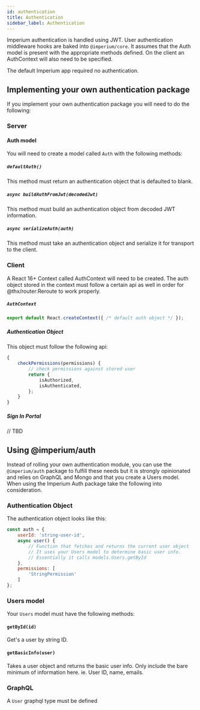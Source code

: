 ```yaml
---
id: authentication
title: Authentication
sidebar_label: Authentication
---
```


Imperium authentication is handled using JWT. User authentication middleware hooks are baked into `@imperium/core`.
It assumes that the Auth model is present with the appropriate methods defined. On the client an AuthContext will
also need to be specified.

The default Imperium app required no authentication. 

## Implementing your own authentication package
If you implement your own authentication package you will need to do the following:

### Server

#### Auth model
You will need to create a model called `Auth` with the following methods:

##### `defaultAuth()`
This method must return an authentication object that is defaulted to blank.

##### `async buildAuthFromJwt(decodedJwt)`
This method must build an authentication object from decoded JWT information.

##### `async serializeAuth(auth)`
This method must take an authentication object and serialize it for transport to the client.

### Client

A React 16+ Context called AuthContext will need to be created. The auth object stored in the context
must follow a certain api as well in order for @thx/router:Reroute to work properly.

##### `AuthContext`

```js
export default React.createContext({ /* default auth object */ });
```

##### Authentication Object

This object must follow the following api:

```js
{
	checkPermissions(permissions) {
		// check permissions against stored user
		return {
			isAuthorized,
			isAuthenticated,
		};
	}
}
```

##### Sign In Portal

// TBD

## Using @imperium/auth
Instead of rolling your own authentication module, you can use the `@imperium/auth` package to
fulfill these needs but it is strongly opinionated and relies on GraphQL and Mongo and that you
create a Users model. When using the Imperium Auth package take the following into consideration.

### Authentication Object
The authentication object looks like this:

```javascript
const auth = {
	userId: 'string-user-id',
	async user() {
		// Function that fetches and returns the current user object
		// It uses your Users model to determine basic user info.
		// Essentially it calls models.Users.getById
	},
	permissions: [
		'StringPermission'
	]
};
```

### Users model
Your `Users` model must have the following methods:

#### `getById(id)`
Get's a user by string ID.

#### `getBasicInfo(user)`
Takes a user object and returns the basic user info. Only include the bare minimum of information
here. ie. User ID, name, emails.

### GraphQL
A `User` graphql type must be defined 
